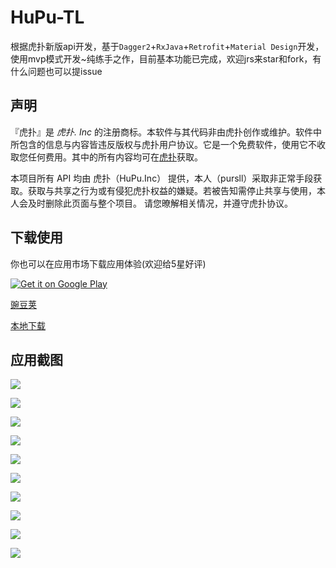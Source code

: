 # HuPu-TL
根据虎扑新版api开发，基于`Dagger2`+`RxJava`+`Retrofit`+`Material Design`开发，使用mvp模式开发~纯练手之作，目前基本功能已完成，欢迎jrs来star和fork，有什么问题也可以提issue

## 声明 ##
『虎扑』是 *虎扑. Inc* 的注册商标。本软件与其代码非由虎扑创作或维护。软件中所包含的信息与内容皆违反版权与虎扑用户协议。它是一个免费软件，使用它不收取您任何费用。其中的所有内容均可在[虎扑](http://www.hupu.com)获取。

本项目所有 API 均由 虎扑（HuPu.Inc） 提供，本人（pursll）采取非正常手段获取。获取与共享之行为或有侵犯虎扑权益的嫌疑。若被告知需停止共享与使用，本人会及时删除此页面与整个项目。
请您暸解相关情况，并遵守虎扑协议。

## 下载使用 ##
你也可以在应用市场下载应用体验(欢迎给5星好评)

[![Get it on Google Play](http://www.android.com/images/brand/get_it_on_play_logo_small.png)](http://play.google.com/store/apps/details?id=com.gzsll.hupu)

[豌豆荚](http://www.wandoujia.com/apps/com.gzsll.hupu)

[本地下载](http://www.pursll.com/TLint_2.1.apk)

## 应用截图
![](https://github.com/gzsll/TLint/raw/master/resource/Screenshot1.png) 

![](https://github.com/gzsll/TLint/raw/master/resource/Screenshot2.png) 

![](https://github.com/gzsll/TLint/raw/master/resource/Screenshot3.png) 

![](https://github.com/gzsll/TLint/raw/master/resource/Screenshot4.png) 

![](https://github.com/gzsll/TLint/raw/master/resource/Screenshot5.png) 

![](https://github.com/gzsll/TLint/raw/master/resource/Screenshot6.png) 

![](https://github.com/gzsll/TLint/raw/master/resource/Screenshot7.png) 

![](https://github.com/gzsll/TLint/raw/master/resource/Screenshot8.png) 

![](https://github.com/gzsll/TLint/raw/master/resource/Screenshot9.png) 

![](https://github.com/gzsll/TLint/raw/master/resource/Screenshot10.png) 





